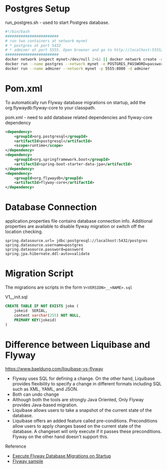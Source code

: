 
# Postgres Setup
run_postgres.sh - used to start Postgres database.
```sh
#!/bin/bash
########################
# run two containers at network mynet
# * postgres at port 5432
# * adminer at port 5555. Open browser and go to http://localhost:5555/?pgsql=postgres&username=postgres&db=postgres to access adminer
########################
docker network inspect mynet>/dev/null 2>&1 || docker network create -d bridge mynet
docker run --name postgres --network mynet -e POSTGRES_PASSWORD=password -p 5432:5432 -d postgres
docker run --name adminer --network mynet -p 5555:8080 -d adminer
```

# Pom.xml
To automatically run Flyway database migrations on startup, add the org.flywaydb:flyway-core to your classpath.

pom.xml - need to add database related dependencies and flyway-core dependency
```xml
<dependency>
	<groupId>org.postgresql</groupId>
	<artifactId>postgresql</artifactId>
	<scope>runtime</scope>
</dependency>
<dependency>
	<groupId>org.springframework.boot</groupId>
	<artifactId>spring-boot-starter-data-jpa</artifactId>
</dependency>
<dependency>
	<groupId>org.flywaydb</groupId>
	<artifactId>flyway-core</artifactId>
</dependency>
```

# Database Connection
application.properties file contains database connection info. Additional properties are available to disable flyway migration or switch off the location checking.
```properties
spring.datasource.url= jdbc:postgresql://localhost:5432/postgres
spring.datasource.username=postgres
spring.datasource.password=password
spring.jpa.hibernate.ddl-auto=validate
```

# Migration Script
The migrations are scripts in the form `V<VERSION>__<NAME>.sql`

V1__init.sql
```sql
CREATE TABLE IF NOT EXISTS joke (
	jokeid  SERIAL,
	content varchar(255) NOT NULL,
	PRIMARY KEY(jokeid)
)
```

# Difference between Liquibase and Flyway
https://www.baeldung.com/liquibase-vs-flyway

* Flyway uses SQL for defining a change. On the other hand, Liquibase provides flexibility to specify a change in different formats including SQL such as XML, YAML, and JSON. 
* Both can undo change
* Although both the tools are strongly Java Oriented, Only Flyway provides Java-based migration. 
* Liquibase allows users to take a snapshot of the current state of the database. 
* Liquibase offers an added feature called pre-conditions. Preconditions allow users to apply changes based on the current state of the database. A changeset will only execute if it passes these preconditions. Flyway on the other hand doesn't support this. 

Reference
* [Execute Flyway Database Migrations on Startup](https://docs.spring.io/spring-boot/docs/2.1.0.RELEASE/reference/html/howto-database-initialization.html#howto-execute-flyway-database-migrations-on-startup)
* [Flyway sample](https://github.com/spring-projects/spring-boot/tree/v2.1.0.RELEASE/spring-boot-samples/spring-boot-sample-flyway)